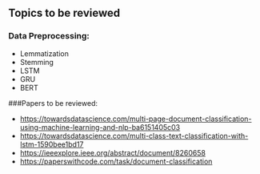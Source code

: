 ## Topics to be reviewed 
### Data Preprocessing:
- Lemmatization
- Stemming
- LSTM
- GRU
- BERT



###Papers to be reviewed:
- https://towardsdatascience.com/multi-page-document-classification-using-machine-learning-and-nlp-ba6151405c03
- https://towardsdatascience.com/multi-class-text-classification-with-lstm-1590bee1bd17
- https://ieeexplore.ieee.org/abstract/document/8260658
- https://paperswithcode.com/task/document-classification

